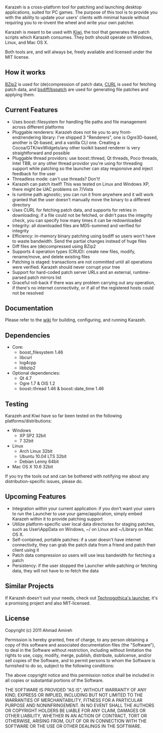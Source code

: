 Karazeh is a cross-platform tool for patching and launching desktop applications, suited for PC games. The purpose of this tool is to provide you with the ability to update your users' clients with minimal hassle without requiring you to re-invent the wheel and write your own patcher.

Karazeh is meant to be used with [Kiwi](https://github.com/amireh/Kiwi), the tool that generates the patch scripts which Karazeh consumes. They both should operate on Windows, Linux, and Mac OS X.

Both tools are, and will always be, freely available and licensed under the MIT license.

## How it works
[BZip2](http://www.bzip.org/) is used for (de)compression of patch data, [CURL](http://curl.haxx.se/) is used for fetching patch data, and [bsdiff/bspatch](http://www.daemonology.net/bsdiff/) are used for generating file patches and applying them.

## Current Features
* Uses boost::filesystem for handling file paths and file management across different platforms
* Pluggable renderers: Karazeh does not tie you to any front-end/rendering library: I've shipped 3 "Renderers", one is Ogre3D-based, another is Qt-based, and a vanilla CLI one. Creating a Cocoa/GTK/wxWidgets/any other toolkit based renderer is very straightforward and possible
* Pluggable thread providors: use boost::thread, Qt threads, Poco threads, Intel TBB, or any other thread providor you're using for threading support while patching so the launcher can stay responsive and inject feedback for the user
* Threadless mode: can't use threads? Don't!
* Karazeh can patch itself! This was tested on Linux and Windows XP, there might be UAC problems on 7/Vista
* Is runtime path agnostic; you can run it from anywhere and it will work granted that the user doesn't manually move the binary to a different directory
* Uses CURL for fetching patch data, and supports for retries in downloading; if a file could not be fetched, or didn't pass the integrity check, you can specify how many times it can be redownloaded
* Integrity: all downloaded files are MD5-summed and verified for integrity
* Efficiency: in-memory binary patching using bsdiff so users won't have to waste bandwidth. Send the partial changes instead of huge files
* Diff files are (de)compressed using BZip2
* Supports 4 operation types (CRUD): create new files, modify, rename/move, and delete existing files
* Patching is staged: transactions are not committed until all operations were verified. Karazeh should never corrupt your tree
* Support for hard-coded patch server URLs and an external, runtime-parsed patch mirrors list
* Graceful roll-back if there was any problem carrying out any operation, if there's no internet connectivity, or if all of the registered hosts could not be resolved

## Documentation
Please refer to the [wiki](https://github.com/amireh/Karazeh/wiki) for building, configuring, and running Karazeh.

## Dependencies
* Core:
  * boost_filesystem 1.46
  * libcurl
  * log4cpp
  * libbzip2
* Optional dependencies:
  * Qt 4.7
  * Ogre 1.7 & OIS 1.2
  * boost::thread 1.46 & boost::date_time 1.46

## Testing
Karazeh and Kiwi have so far been tested on the following platforms/distributions:

* Windows
  * XP SP2 32bit
  * 7 32bit
* Linux
  * Arch Linux 32bit
  * Ubuntu 10.04 LTS 32bit
  * Debian Lenny 64bit
* Mac OS X 10.6 32bit

If you try the tools out and can be bothered with notifying me about any distribution-specific issues, please do.

## Upcoming Features
* Integration *within* your current application: if you don't want your users to run the Launcher to use your game/application, simply embed Karazeh within it to provide patching support
* Utilize platform-specific user local data directories for staging patches, such as User\AppData on Windows, ~/ on Linux and ~/Library on Mac OS X.
* Self-contained, portable patches: if a user doesn't have internet connectivity, they can grab the patch data from a friend and patch their client using it
* Patch data compression so users will use less bandwidth for fetching a patch
* Persistency: if the user stopped the Launcher while patching or fetching data, they will not have to re-fetch the data

## Similar Projects

If Karazeh doesn't suit your needs, check out [Technogothica's launcher](http://technogothica.com/wiki/index.php?title=Launcher/Updater_Project), it's a promising project and also MIT-licensed.

## License
Copyright (c) 2011 Ahmad Amireh

Permission is hereby granted, free of charge, to any person obtaining a copy of this software and associated documentation files (the "Software"), to deal in the Software without restriction, including without limitation the rights to use, copy, modify, merge, publish, distribute, sublicense, and/or sell copies of the Software, and to permit persons to whom the Software is furnished to do so, subject to the following conditions:

The above copyright notice and this permission notice shall be included in all copies or substantial portions of the Software.

THE SOFTWARE IS PROVIDED "AS IS", WITHOUT WARRANTY OF ANY KIND, EXPRESS OR IMPLIED, INCLUDING BUT NOT LIMITED TO THE WARRANTIES OF MERCHANTABILITY, FITNESS FOR A PARTICULAR PURPOSE AND NONINFRINGEMENT. IN NO EVENT SHALL THE AUTHORS OR COPYRIGHT HOLDERS BE LIABLE FOR ANY CLAIM, DAMAGES OR OTHER LIABILITY, WHETHER IN AN ACTION OF CONTRACT, TORT OR OTHERWISE, ARISING FROM, OUT OF OR IN CONNECTION WITH THE SOFTWARE OR THE USE OR OTHER DEALINGS IN THE SOFTWARE.
